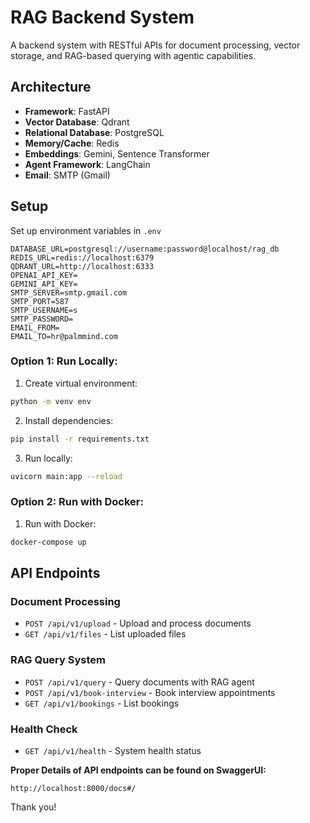 # RAG Backend System
A backend system with RESTful APIs for document processing, vector storage, and RAG-based querying with agentic capabilities.

## Architecture

- **Framework**: FastAPI
- **Vector Database**: Qdrant
- **Relational Database**: PostgreSQL
- **Memory/Cache**: Redis
- **Embeddings**: Gemini, Sentence Transformer
- **Agent Framework**: LangChain
- **Email**: SMTP (Gmail)

## Setup
Set up environment variables in `.env`
```.env
DATABASE_URL=postgresql://username:password@localhost/rag_db
REDIS_URL=redis://localhost:6379
QDRANT_URL=http://localhost:6333
OPENAI_API_KEY=
GEMINI_API_KEY=
SMTP_SERVER=smtp.gmail.com
SMTP_PORT=587
SMTP_USERNAME=s
SMTP_PASSWORD=
EMAIL_FROM=
EMAIL_TO=hr@palmmind.com
```

### Option 1: Run Locally:

1. Create virtual environment:
```bash
python -m venv env
```

2. Install dependencies:
```bash
pip install -r requirements.txt
```

3. Run locally:
```bash
uvicorn main:app --reload
```

### Option 2: Run with Docker:
1. Run with Docker:
```bash
docker-compose up
```

## API Endpoints

### Document Processing
- `POST /api/v1/upload` - Upload and process documents
- `GET /api/v1/files` - List uploaded files

### RAG Query System
- `POST /api/v1/query` - Query documents with RAG agent
- `POST /api/v1/book-interview` - Book interview appointments
- `GET /api/v1/bookings` - List bookings

### Health Check
- `GET /api/v1/health` - System health status

**Proper Details of API endpoints can be found on SwaggerUI:**
```
http://localhost:8000/docs#/
```
Thank you!
